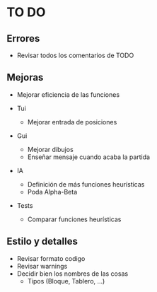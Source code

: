 TO DO
=====

Errores
-------

- Revisar todos los comentarios de TODO

Mejoras
-------

- Mejorar eficiencia de las funciones

- Tui
  - Mejorar entrada de posiciones

- Gui
  - Mejorar dibujos
  - Enseñar mensaje cuando acaba la partida

- IA
  - Definición de más funciones heurísticas
  - Poda Alpha-Beta

- Tests
  - Comparar funciones heurísticas

Estilo y detalles
-----------------

- Revisar formato codigo
- Revisar warnings
- Decidir bien los nombres de las cosas
  - Tipos (Bloque, Tablero, ...)
